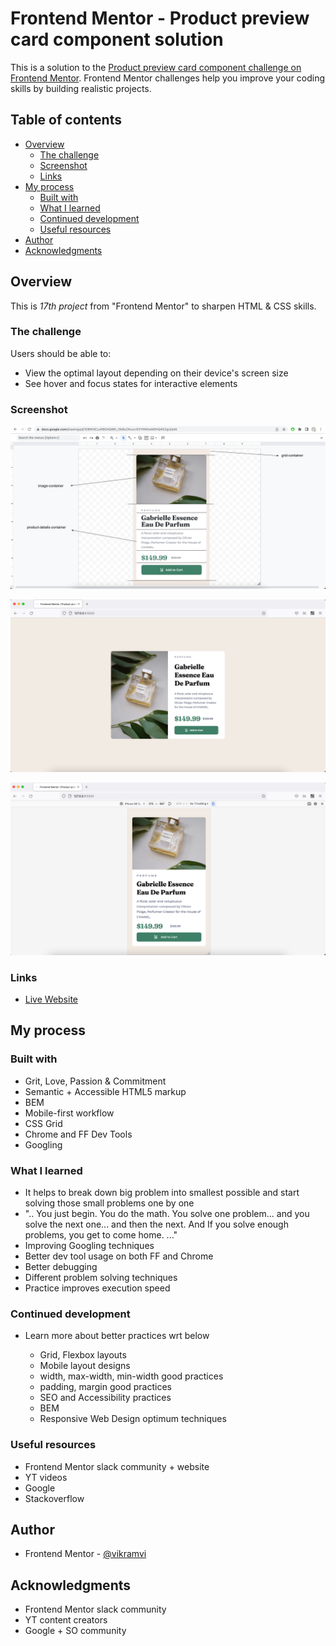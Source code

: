 # Frontend Mentor - Product preview card component solution

This is a solution to the [Product preview card component challenge on Frontend Mentor](https://www.frontendmentor.io/challenges/product-preview-card-component-GO7UmttRfa). Frontend Mentor challenges help you improve your coding skills by building realistic projects.

## Table of contents

- [Overview](#overview)
  - [The challenge](#the-challenge)
  - [Screenshot](#screenshot)
  - [Links](#links)
- [My process](#my-process)
  - [Built with](#built-with)
  - [What I learned](#what-i-learned)
  - [Continued development](#continued-development)
  - [Useful resources](#useful-resources)
- [Author](#author)
- [Acknowledgments](#acknowledgments)

## Overview

This is _17th project_ from "Frontend Mentor" to sharpen HTML & CSS skills.

### The challenge

Users should be able to:

- View the optimal layout depending on their device's screen size
- See hover and focus states for interactive elements

### Screenshot

![Plan Drawing](./screenshots/drawing.png)

![Desktop Preview](./screenshots/desktop.png)

![Mobile Preview](./screenshots/mobile.png)

### Links

- [Live Website](https://vikramvi.github.io/Product-preview-card-component/)

## My process

### Built with

- Grit, Love, Passion & Commitment
- Semantic + Accessible HTML5 markup
- BEM
- Mobile-first workflow
- CSS Grid
- Chrome and FF Dev Tools
- Googling

### What I learned

- It helps to break down big problem into smallest possible and start solving those small problems one by one
- ".. You just begin. You do the math. You solve one problem... and you solve the next one... and then the next. And If you solve enough problems, you get to come home. ..."
- Improving Googling techniques
- Better dev tool usage on both FF and Chrome
- Better debugging
- Different problem solving techniques
- Practice improves execution speed

### Continued development

- Learn more about better practices wrt below

  - Grid, Flexbox layouts
  - Mobile layout designs
  - width, max-width, min-width good practices
  - padding, margin good practices
  - SEO and Accessibility practices
  - BEM
  - Responsive Web Design optimum techniques

### Useful resources

- Frontend Mentor slack community + website
- YT videos
- Google
- Stackoverflow

## Author

- Frontend Mentor - [@vikramvi](https://www.frontendmentor.io/profile/vikramvi)

## Acknowledgments

- Frontend Mentor slack community
- YT content creators
- Google + SO community
